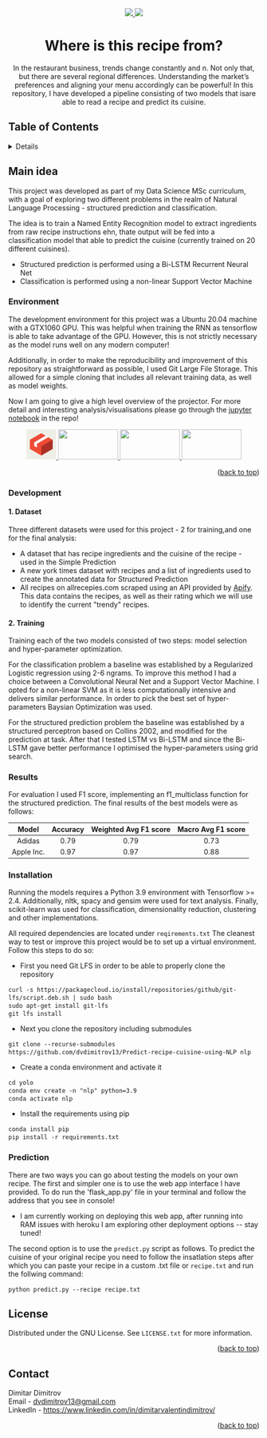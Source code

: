 <!-- PROJECT SHIELDS -->
<div align="center">
	<a href =https://github.com/dvdimitrov13/Predict-recipe-cuisine-using-NLPLogo_Detection/blob/master/LICENSE><img src =https://img.shields.io/github/license/othneildrew/Best-README-Template.svg?style=for-the-badge>
	</a>
	<a href =https://www.linkedin.com/in/dimitarvalentindimitrov/><img src =https://img.shields.io/badge/-LinkedIn-black.svg?style=for-the-badge&logo=linkedin&colorB=555>
	</a>
</div>

  <h1 align="center">Where is this recipe from?</h1>

  <p align="center">
   In the restaurant business, trends change constantly and n. Not only that, but there are several regional differences. Understanding the market’s preferences and aligning your menu accordingly can be powerful! In this repository, I have developed a pipeline consisting of two models that isare able to read a recipe and predict its cuisine.
  </p>
</div>


<!-- TABLE OF CONTENTS -->
## Table of Contents
<details>
  <ol>
    <li>
      <a href="#main-idea">Main dea/a>
      <ul>
        <li><a href="#environment">Environment</a></li>
        <li><a href="#development">Development</a></li>
        <li><a href="#results">Results</a></li>
      </ul>
    </li>
    <li>
      <a href="#user-manual">User manual</a>
      <ul>
        <li><a href="#installation">Installation</a></li>
        <li><a href="#prediction">Prediction</a></li>
      </ul>
    </li>
    <li><a href="#license">License</a></li>
    <li><a href="#contact">Contact</a></li>
    <li><a href="#acknowledgments">Acknowledgments</a></li>
  </ol>
</details>



<!-- ABOUT THE PROJECT -->
## Main idea
This project was developed as part of my Data Science MSc curriculum, with a goal of exploring two different problems in the realm of Natural Language Processing - structured prediction and classification. 

The idea is to train a Named Entity Recognition model to extract ingredients from raw recipe instructions ehn, thate output will be fed into a classification model that  able to predict the cuisine (currently trained on 20 different cuisines).

* Structured prediction is performed using a Bi-LSTM Recurrent Neural Net 
* Classification is performed using a non-linear Support Vector Machine

### Environment

The development environment for this project was a Ubuntu 20.04 machine with a GTX1060 GPU. This was helpful when training the RNN as tensorflow is able to take advantage of the GPU. However, this is not strictly necessary as the model runs well on any modern computer!

Additionally, in order to make the reproducibility and improvement of this repository as straightforward as possible, I used Git Large File Storage. This allowed for a simple cloning that includes all relevant training data, as well as model weights.

Now I am going to give a high level overview of the projector. For more detail and interesting analysis/visualisations please go through the [jupyter notebook](https://github.com/dvdimitrov13/Predict-recipe-cuisine-using-NLP/blob/master/Non-Attending_Project.ipynb) in the repo! 

<div align="center" style="position:relative;">
    </a>
    <a href="https://git-lfs.github.com/">
        <img src="https://github.com/dvdimitrov13/Logo_Detection/blob/master/images/git_lfs.png" width="60" height="60"/>
    </a>
    <a href="https://www.tensorflow.org/">
        <img src="https://github.com/dvdimitrov13/Predict-recipe-cuisine-using-NLP/blob/master/.github/images/TF.jpg" width="120" height="60"/>
    </a>
    <a href="https://spacy.io/">
        <img src="https://github.com/dvdimitrov13/Predict-recipe-cuisine-using-NLP/blob/master/.github/images/spacy.png" width="120" height="60"/>
    </a>
    <a href="https://flask.palletsprojects.com/en/2.0.x/">
        <img src="https://github.com/dvdimitrov13/Predict-recipe-cuisine-using-NLP/blob/master/.github/images/flask.png" width="120" height="60"/>
    </a>
 
</div>

<p align="right">(<a href="#top">back to top</a>)</p>

<!-- GETTING STARTED -->
### Development

#### 1. Dataset

Three different datasets were used for this project - 2 for training,and one for the final analysis:

-   A dataset that has recipe ingredients and the cuisine of the recipe - used in the Simple Prediction
-   A new york times dataset with recipes and a list of ingredients used to create the annotated data for Structured Prediction
-   All recipes on allrecepies.com scraped using an API provided by [Apify](https://apify.com/?fpr=x4r3l). This data contains the recipes, as well as their rating which we will use to identify the current "trendy" recipes.

#### 2. Training 
 Training each of the two models consisted of two steps: model selection and hyper-parameter optimization.

For the classification problem a baseline was established by a Regularized Logistic regression using 2-6 ngrams. To improve this method I had a choice between a Convolutional Neural Net and a Support Vector Machine. I opted for a non-linear SVM as it is less computationally intensive and delivers similar performance. In order to pick the best set of hyper-parameters Baysian Optimization was used.

For the structured prediction problem the baseline was established by a structured perceptron based on Collins 2002, and modified for the prediction at task. After that I tested LSTM vs Bi-LSTM and since the Bi-LSTM gave better performance I optimised the hyper-parameters using grid search.

### Results
 
For evaluation I used F1 score, implementing an f1_multiclass function for the structured prediction.  The final results of the best models were as follows:

 Model| Accuracy | Weighted Avg F1 score | Macro Avg F1 score
| :-----: | :-: | :-: | :-: 
| Adidas 		| 0.79 | 0.79 | 0.73 
| Apple Inc. 	| 0.97 | 0.97 | 0.88 


### Installation

Running the models requires a Python 3.9 environment with Tensorflow >= 2.4. Additionally, nltk, spacy and gensim were used for text analysis. Finally, scikit-learn was used for classification, dimensionality reduction, clustering and other implementations.

All required dependencies are located under `reqirements.txt` The cleanest way to test or improve this project would be to set up a virtual environment. Follow this steps to do so:

* First you need Git LFS in order to be able to properly clone the repository
```
curl -s https://packagecloud.io/install/repositories/github/git-lfs/script.deb.sh | sudo bash
sudo apt-get install git-lfs
git lfs install
```
* Next you clone the repository including submodules
 ```
git clone --recurse-submodules https://github.com/dvdimitrov13/Predict-recipe-cuisine-using-NLP nlp
  ```
  * Create a conda environment and activate it
  ```
  cd yolo
  conda env create -n "nlp" python=3.9
  conda activate nlp
  ```
  * Install the requirements using pip
    
  ```
  conda install pip
  pip install -r requirements.txt 
  ```

### Prediction

There are two ways you can go about testing the models on your own recipe. The first and simpler one is to use the web app interface I have provided. To do run the 'flask_app.py' file in your terminal and follow the address that you see in console!
* I am currently working on deploying this web app, after running into RAM issues with heroku I am exploring other deployment options -- stay tuned!

The second option is to use the `predict.py` script as follows. To predict the cuisine of your original recipe you need to follow the insatlation steps after which you can paste your recipe in a custom .txt file or `recipe.txt`  and run the follwing command: 
```
python predict.py --recipe recipe.txt
```


<!-- LICENSE -->
## License

Distributed under the GNU License. See `LICENSE.txt` for more information.

<p align="right">(<a href="#top">back to top</a>)</p>


<!-- CONTACT -->
## Contact

Dimitar Dimitrov 
	<br>
Email - dvdimitrov13@gmail.com
	<br>
LinkedIn - https://www.linkedin.com/in/dimitarvalentindimitrov/

<p align="right">(<a href="#top">back to top</a>)</p>
